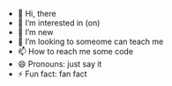- 👋 Hi, there
- 👀 I’m interested in (on)
- 🌱 I’m new
- 💞️ I’m looking to someome can teach me
- 📫 How to reach me some code
- 😄 Pronouns: just say it
- ⚡ Fun fact: fan fact

<!---
simersizing/simersizing is a ✨ special ✨ repository because its `README.md` (this file) appears on your GitHub profile.
You can click the Preview link to take a look at your changes.
--->
